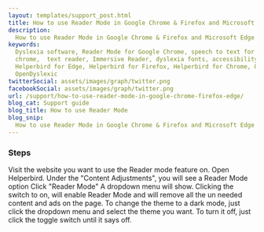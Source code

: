 ```yaml
---
layout: templates/support_post.html
title: How to use Reader Mode in Google Chrome & Firefox and Microsoft Edge | Helperbird
description:
  How to use Reader Mode in Google Chrome & Firefox and Microsoft Edge using Helperbird for free.
keywords:
  Dyslexia software, Reader Mode for Google Chrome, speech to text for chrome, Text to speech for
  chrome,  text reader, Immersive Reader, dyslexia fonts, accessibility software, dyslexia software,
  Helperbird for Edge, Helperbird for Firefox, Helperbird for Chrome, Opendyslexic for Chrome,
  OpenDyslexic
twitterSocial: assets/images/graph/twitter.png
facebookSocial: assets/images/graph/twitter.png
url: /support/how-to-use-reader-mode-in-google-chrome-firefox-edge/
blog_cat: Support guide
blog_title: How to use Reader Mode
blog_snip:
  How to use Reader Mode in Google Chrome & Firefox and Microsoft Edge using Helperbird for free.
---
```


### Steps

Visit the website you want to use the Reader mode feature on. Open Helperbird. Under the "Content
Adjustments", you will see a Reader Mode option Click "Reader Mode" A dropdown menu will show.
Clicking the switch to on, will enable Reader Mode and will remove all the un needed content and ads
on the page. To change the theme to a dark mode, just click the dropdown menu and select the theme
you want. To turn it off, just click the toggle switch until it says off.
